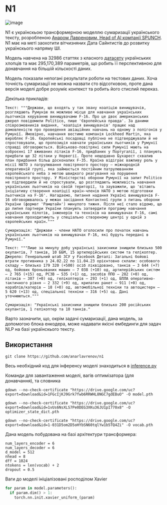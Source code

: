 # N1

![image](https://github.com/anarlavrenov/n1/assets/90818739/7bc4f5f7-dc7e-4c21-a1dd-56e34df0be92)

N1 є українскьою трансформерною моделлю сумаризації українського тексту, розробленою [Анаром Лавреновим, Head of AI компанії SPUNCH](www.linkedin.com/in/anar-lavrenov). N1 має на меті заохотити вітчизняних Дата Сайнтистів до розвитку українскього напряму ШІ. 

Модель навчена на 32986 статтях з класного [датасету](https://huggingface.co/datasets/d0p3/ukr-pravda-news-summary) українських хлопців та має 295,170,389 параметрів, що робить її перспективною для донавчання на більшій кільскості даних.

Модель показали непогані результати роботи на тестових даних. Хоча точність сумаризації не можна назвати сто відсотковою, проте дана версія моделі добре розуміє контекст та робить його стислий переказ.

Декілька прикладів:

```
Текст: """Держави, що входять у так звану коаліцію винищувачів, розглядають Румунію як можливе місце для навчання українських льотчиків керуванню винищувачами F-16. Про це двоє американських джерел повідомили Politico, пише 'Європейська правда'. За даними співрозмовників видання, 'коаліція винищувачів' працює над домовленістю про проведення авіаційних навчань на одному з полігонів у Румунії. Ймовірно, навчання вестиме компанія Lockheed Martin, яка виробляє F-16. Європейські посадовці публічно не підтверджували й не спростовували, що пропозиція навчати українських льотчиків у Румунії справді обговорюється. Військово-повітряні сили Румунії мають на озброєнні 17 вживаних літаків F-16, придбаних у Португалії, і планують придбати ще 32 літаки у Норвегії. Проте нещодавно Бухарест схвалив план придбання більш досконалих F-35. Країна відіграє важливу роль у місії НАТО з патрулювання повітряного простору – міжнародній оперативній групі, яка займається постійним патрулюванням європейського неба з метою швидкого реагування на порушення повітряного простору. У Міністерстві оборони Румунії на запит Politico не підтвердили й не спростували, що розглядають можливість навчання українських льотчиків на своїй території, та зауважили, що 'вітають ініціативу створення коаліції країн-членів НАТО з метою підготовки льотчиків на F-16'. Нагадаємо, питання надання Україні винищувачів F-16 обговорювалось у межах засідання Контактної групи з питань оборони України (формат 'Рамштайн') минулого тижня. Після неї стало відомо, що до липня партнери України планують затвердити програму навчання українських пілотів, інженерів та техніків на винищувачах F-16, самі навчання проходитимуть у спеціально створеному центрі у одній з європейських країн."""

Сумаризація: "Держави - члени НАТО оголосили про початок навчань українських льотчиків на винищувачах F-16, які будуть передані в Румунії."
```

```
Текст: """Лише за минулу добу українські захисники знищили близько 500 окупантів, 7 танків, 10 ББМ, 15 артилерійських систем та гелікоптер. Джерело: Генеральний штаб ЗСУ у Facebook Деталі: Загальні бойові втрати противника з 24.02.22 по 11.04.23 орієнтовно склали: особового складу – близько 179 320 (+500) осіб ліквідовано, танків – 3 644 (+7) од, бойових броньованих машин – 7 038 (+10) од, артилерійських систем – 2 765 (+15) од, РСЗВ – 535 (+1) од, засобів ППО – 282 (+0) од, літаків – 307 (+0) од, гелікоптерів – 293 (+1) од, БПЛА оперативно-тактичного рівня – 2 332 (+9) од, крилатих ракет – 911 (+0) од, кораблів/катерів – 18 (+0) од, автомобільної техніки та автоцистерн – 5 620 (+13) од, спеціальної техніки – 316 (+5) од. Дані уточнюються."""

Сумаризація: "Українські захисники знищили близько 200 російських окупантів, 1 гелікоптер та 10 танків."
```

Варто зазначити, що, окрім задачі сумаризації, дана модель, за допомогою блока енкодера, може надавати якісні ембединги для задач NLP на базі українскього тексту.

## Використання

```
git clone https://github.com/anarlavrenov/n1
```
Весь необхідний код для інференсу моделі знаходиться в [inference.py](https://github.com/anarlavrenov/n1/edit/master/inference.py)

Команди для завантаження моделі, вагів оптимізатора (для донавчання), та словника

```
gdown --no-check-certificate "https://drive.google.com/uc?export=download&id=1FGcIjKJ9Grk7fwb6RRWHL8NGC7gdEBuO" -O model.pth

gdown --no-check-certificate "https://drive.google.com/uc?export=download&id=1vUs6NsXLS7Pe0DEG3XKu36JU1pI770x8" -O optimizer_state_dict.pth

gdown --no-check-certificate "https://drive.google.com/uc?export=download&id=1-031D5om2D5oHYbSN60tqlYw1b5TQ4Zi" -O vocab.pth
```

Дана модель побудована на базі архітектури трансформера: 

```
num_layers_encoder = 6
num_layers_decoder = 6
d_model = 512
nhead = 8
dff = 1024
ntokens = len(vocab) + 2
dropout = 0.5
```

Ваги до моделі ініціалізовані росподілом Xavier 
```py
for param in model.parameters():
  if param.dim() > 1:
    torch.nn.init.xavier_uniform_(param)
```
